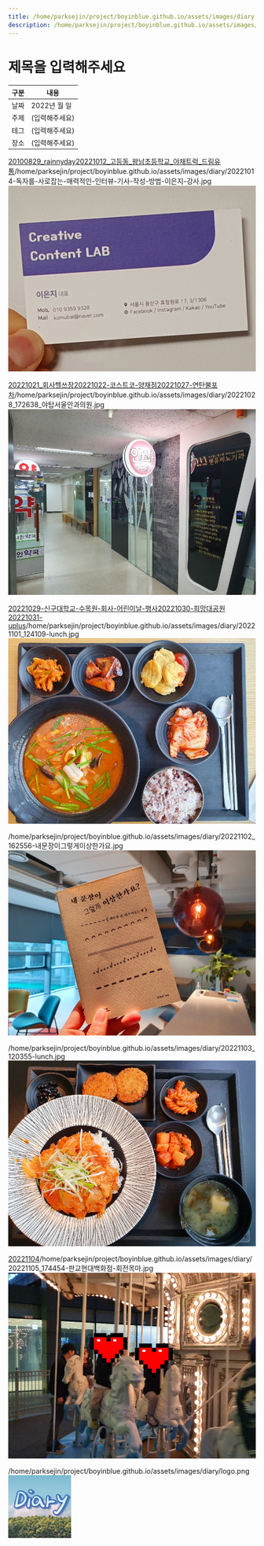 ```yaml
---
title: /home/parksejin/project/boyinblue.github.io/assets/images/diary
description: /home/parksejin/project/boyinblue.github.io/assets/images/diary
---
```



제목을 입력해주세요
===


|구분|내용|
|---|---|
|날짜|2022년 월 일|
|주제|(입력해주세요)|
|테그|(입력해주세요)|
|장소|(입력해주세요)|


[20100829_rainnyday](/home/parksejin/project/boyinblue.github.io/assets/images/diary/20100829_rainnyday)[20221012_고등동_왕남초등학교_야채트럭_드림유통](/home/parksejin/project/boyinblue.github.io/assets/images/diary/20221012_고등동_왕남초등학교_야채트럭_드림유통)/home/parksejin/project/boyinblue.github.io/assets/images/diary/20221014-독자를-사로잡는-매력적인-인터뷰-기사-작성-방법-이은지-강사.jpg
![이미지](20221014-독자를-사로잡는-매력적인-인터뷰-기사-작성-방법-이은지-강사.jpg)


[20221021_회사헬쓰장](/home/parksejin/project/boyinblue.github.io/assets/images/diary/20221021_회사헬쓰장)[20221022-코스트코-양재점](/home/parksejin/project/boyinblue.github.io/assets/images/diary/20221022-코스트코-양재점)[20221027-연탄불포차](/home/parksejin/project/boyinblue.github.io/assets/images/diary/20221027-연탄불포차)/home/parksejin/project/boyinblue.github.io/assets/images/diary/20221028_172638_야탑서울안과의원.jpg
![이미지](20221028_172638_야탑서울안과의원.jpg)


[20221029-신구대학교-수목원-회사-어린이날-행사](/home/parksejin/project/boyinblue.github.io/assets/images/diary/20221029-신구대학교-수목원-회사-어린이날-행사)[20221030-희망대공원](/home/parksejin/project/boyinblue.github.io/assets/images/diary/20221030-희망대공원)[20221031-uplus](/home/parksejin/project/boyinblue.github.io/assets/images/diary/20221031-uplus)/home/parksejin/project/boyinblue.github.io/assets/images/diary/20221101_124109-lunch.jpg
![이미지](20221101_124109-lunch.jpg)


/home/parksejin/project/boyinblue.github.io/assets/images/diary/20221102_162556-내문장이그렇게이상한가요.jpg
![이미지](20221102_162556-내문장이그렇게이상한가요.jpg)


/home/parksejin/project/boyinblue.github.io/assets/images/diary/20221103_120355-lunch.jpg
![이미지](20221103_120355-lunch.jpg)


[20221104](/home/parksejin/project/boyinblue.github.io/assets/images/diary/20221104)/home/parksejin/project/boyinblue.github.io/assets/images/diary/20221105_174454-판교현대백화점-회전목마.jpg
![이미지](20221105_174454-판교현대백화점-회전목마.jpg)


/home/parksejin/project/boyinblue.github.io/assets/images/diary/logo.png
![이미지](logo.png)


